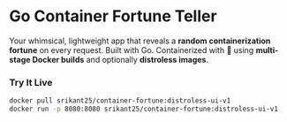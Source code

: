 # Go Container Fortune Teller

Your whimsical, lightweight app that reveals a **random containerization fortune** on every request. Built with Go. Containerized with 💙 using **multi-stage Docker builds** and optionally **distroless images**.


### Try It Live

```bash
docker pull srikant25/container-fortune:distroless-ui-v1
docker run -p 8080:8080 srikant25/container-fortune:distroless-ui-v1
```